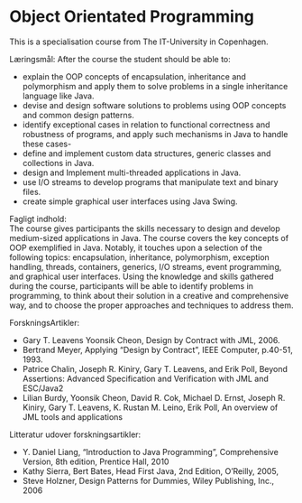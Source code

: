 # Object Orientated Programming
This is a specialisation course from The IT-University in Copenhagen.

Læringsmål:	After the course the student should be able to:
- explain the OOP concepts of encapsulation, inheritance and polymorphism and apply them to solve problems in a single inheritance language like Java.
- devise and design software solutions to problems using OOP concepts and common design patterns.
- identify exceptional cases in relation to functional correctness and robustness of programs, and apply such mechanisms in Java to handle these cases-
- define and implement custom data structures, generic classes and collections in Java.
- design and Implement multi-threaded applications in Java.
- use I/O streams to develop programs that manipulate text and binary files.
- create simple graphical user interfaces using Java Swing.

Fagligt indhold:	
The course gives participants the skills necessary to design and develop medium-sized applications in Java. The course covers the key concepts of OOP exemplified in Java. Notably, it touches upon a selection of the following topics: encapsulation, inheritance, polymorphism, exception handling, threads, containers, generics, I/O streams, event programming, and graphical user interfaces. Using the knowledge and skills gathered during the course, participants will be able to identify problems in programming, to think about their solution in a creative and comprehensive way, and to choose the proper approaches and techniques to address them.


ForskningsArtikler:	
- Gary T. Leavens Yoonsik Cheon, Design by Contract with JML, 2006.
- Bertrand Meyer, Applying “Design by Contract”, IEEE Computer, p.40-51, 1993.
- Patrice Chalin, Joseph R. Kiniry, Gary T. Leavens, and Erik Poll, Beyond Assertions: Advanced Specification and Verification with JML and ESC/Java2
- Lilian Burdy, Yoonsik Cheon, David R. Cok, Michael D. Ernst, Joseph R. Kiniry, Gary T. Leavens, K. Rustan M. Leino, Erik Poll, An overview of JML tools and applications

Litteratur udover forskningsartikler:
- Y. Daniel Liang, “Introduction to Java Programming”, Comprehensive Version, 8th edition, Prentice Hall, 2010
- Kathy Sierra, Bert Bates, Head First Java, 2nd Edition, O’Reilly, 2005,
- Steve Holzner, Design Patterns for Dummies, Wiley Publishing, Inc., 2006
